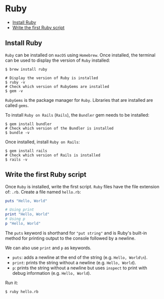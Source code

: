 # Ruby

+ [Install Ruby](#install-ruby)
+ [Write the first Ruby script](#write-the-first-ruby-script)

## Install Ruby
`Ruby` can be installed on `macOS` using `Homebrew`. Once installed, the terminal can be used to display the version of `Ruby` installed:

```shell
$ brew install ruby

# Display the version of Ruby is installed
$ ruby -v
# Check which version of RubyGems are installed
$ gem -v
```

`RubyGems` is the package manager for `Ruby`. Libraries that are installed are called `gems`.

To install `Ruby on Rails` (`Rails`), the `Bundler` gem needs to be installed:

```shell
$ gem install bundler
# Check which version of the Bundler is installed
$ bundle -v
```

Once installed, install `Ruby on Rails`:

```shell
$ gem install rails
# Check which version of Rails is installed
$ rails -v
```

## Write the first Ruby script
Once `Ruby` is installed, write the first script. `Ruby` files have the file extension of: `.rb`. Create a file named `hello.rb`:

```ruby
puts "Hello, World"

# Using print
print "Hello, World"
# Using p
p "Hello, World"
```

The `puts` keyword is shorthand for `"put string"` and is Ruby's built-in method for printing output to the console followed by a newline.

We can also use `print` and `p` as keywords.

+ `puts`: adds a newline at the end of the string (e.g. `Hello, World\n`).
+ `print`: prints the string without a newline (e.g. `Hello, World`).
+ `p`: prints the string without a newline but uses `inspect` to print with debug information (e.g. `Hello, World`).

Run it:

```shell
$ ruby hello.rb
```
